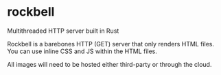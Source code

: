# rockbell
Multithreaded HTTP server built in Rust

Rockbell is a barebones HTTP (GET) server that only renders HTML files. You can use inline CSS and JS within the HTML files.

All images will need to be hosted either third-party or through the cloud.
